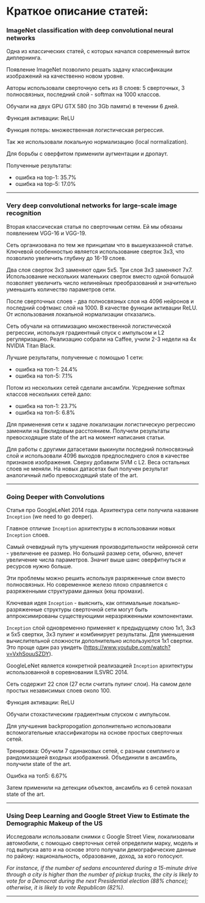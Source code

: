 # Краткое описание статей:

### ImageNet classification with deep convolutional neural networks

Одна из классических статей, с которых начался современный виток диплернинга.

Появление ImageNet позволило решать задачу классификации изображений на
качественно новом уровне.

Авторы использовали сверточную сеть из 8 слоев: 5 сверточных, 3 полносвязных,
последний слой - softmax на 1000 классов.

Обучали на двух GPU GTX 580 (по 3Gb памяти) в течении 6 дней.

Функция активации: ReLU

Функция потерь: множественная логистическая регрессия.

Так же использовали локальную нормализацию (local normalization).

Для борьбы с оверфитом применили аугментации и дропаут.

Полученные результаты:
- ошибка на top-1: 35.7%
- ошибка на top-5: 17.0%

<hr />

### Very deep convolutional networks for large-scale image recognition

Вторая классическая статья по сверточным сетям. Ей мы обязаны появлением VGG-16 и VGG-19.

Сеть организована по тем же принципам что в вышеуказанной статье.
Ключевой особенностью является использование сверток 3x3, что позволило увеличить глубину до 16-19 слоев.

Два слоя сверток 3x3 заменяют один 5x5. Три слоя 3x3 заменяют 7x7.
Использование нескольких маленьких сверток вместо одной большой позволяет
увеличить число нелинейных преобразований и значительно уменьшить количество
параметров сети.

После сверточных слоев - два полносвязных слоя на 4096 нейронов и последний
софтмакс слой на 1000.
В качестве функции активации ReLU.
От использования локальной нормализации отказались.

Сеть обучали на оптимизацию множественной логистической регрессии,
используя градиентный спуск с импульсом и L2 регуляризацию.
Реализацию собрали на Caffee, учили 2-3 недели на 4х NVIDIA Titan Black.

Лучшие результаты, полученные с помощью 1 сети:
- ошибка на топ-1: 24.4%
- ошибка на топ-5: 7.1%

Потом из нескольких сетей сделали ансамбли.
Усреднение softmax классов нескольких сетей дало:
- ошибка на топ-1: 23.7%
- ошибка на топ-5: 6.8%

Для применения сети к задаче локализации логистическую регрессию
заменили на Евклидовым расстоянием. Получили результаты превосходящие state of the art
на момент написания статьи.

Для работы с другими датасетами выкинули последний полносвязный слой и использовали 4096 выходов
предпоследнего слоя в качестве признаков изображения. Сверху добавили SVM с L2.
Веса остальных слоев не меняли. На новых датасетах был получен результат аналогичный либо превосходящий state of the art.

<hr />

### Going Deeper with Convolutions

Статья про GoogleLeNet 2014 года.
Архитектура сети получила название `Inception` (we need to go deeper).

Главное отличие `Inception` архитектуры в использовании новых `Inception` слоев.

Самый очевидный путь улучшения производительности нейронной сети - увеличение ее размер.
Но больший размер сети, обычно, влечет увеличение числа параметров.
Значит выше шанс оверфитнуться и ресурсов нужно больше.

Эти проблемы можно решить используя разряженные слои вместо полносвязных.
Но современное железо плохо справляется с разряженными структурами данных (кеш промахи).

Ключевая идея `Inception` - выяснить, как оптимальные локально-разряженные структуры
сверточной сети могут быть аппроксимированы существующими неразряженными компонентами.

`Inception` слой одновременно применяет к предыдущему слою
 1x1, 3x3 и 5x5 свертки, 3x3 пулинг и комбинирует результаты.
Для уменьшения вычислительной сложности дополнительно используются 1x1 свертки.
Это проще один раз увидеть (https://www.youtube.com/watch?v=VxhSouuSZDY).

GoogleLeNet является конкретной реализацией `Inception` архитектуры использованной
в соревновании ILSVRC 2014.

Сеть содержит 22 слоя (27 если считать пулинг слои).
На самом деле простых независимых слоев около 100.

Функция активации: ReLU

Обучали стохастическим градиентным спуском с импульсом.

Для улучшения backpropogation дополнительно использовали вспомогательные классификаторы
на основе простых сверточных сетей.

Тренировка: Обучили 7 одинаковых сетей, с разным семплинго и рандомизацией входных изображений. Объединили в ансамбль, получили state of the art.

Ошибка на топ5: 6.67%

Затем применили на детекции объектов, ансамбль из 6 сетей показал state of the art.

<hr />

### Using Deep Learning and Google Street View to Estimate the Demographic Makeup of the US

Исследовали использовали снимки с Google Street View, локализовали автомобили,
с помощью сверточных сетей определили марку, модель и год выпуска авто и на основе этого получали демографические данные по району: национальность, образование, доход, за кого голосуют.

*For instance, if the number of sedans encountered during a 15-minute drive through a city is higher than the number
of pickup trucks, the city is likely to vote for a Democrat during the next Presidential
election (88% chance); otherwise, it is likely to vote Republican (82%).*

<hr />
